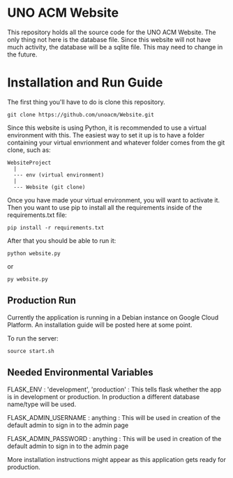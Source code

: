 # UNO ACM Website

This repository holds all the source code for the UNO ACM Website. The only thing not here is the database file. Since this website will not have much activity, the database will be a sqlite file. This may need to change in the future.

# Installation and Run Guide

The first thing you'll have to do is clone this repository.

```
git clone https://github.com/unoacm/Website.git
```

Since this website is using Python, it is recommended to use a virtual environment with this. The easiest way to set it up is to have a folder containing your virtual envrionment and whatever folder comes from the git clone, such as:

```
WebsiteProject
  |
  --- env (virtual environment)
  |
  --- Website (git clone)
```

Once you have made your virtual environment, you will want to activate it. Then you want to use pip to install all the requirements inside of the requirements.txt file:

```
pip install -r requirements.txt
```

After that you should be able to run it:

```
python website.py
```
or
```
py website.py
```

## Production Run
Currently the application is running in a Debian instance on Google Cloud Platform. An installation guide will be posted here at some point.

To run the server:
```
source start.sh
```

## Needed Environmental Variables

FLASK_ENV : 'development', 'production' : This tells flask whether the app is in development or production. In production a different database name/type will be used.

FLASK_ADMIN_USERNAME : anything : This will be used in creation of the default admin to sign in to the admin page

FLASK_ADMIN_PASSWORD : anything : This will be used in creation of the default admin to sign in to the admin page

More installation instructions might appear as this application gets ready for production.
